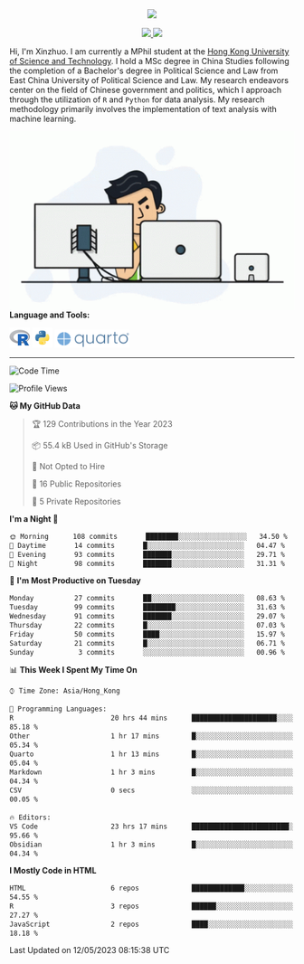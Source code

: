<div align='center'>
<img src='https://readme-typing-svg.herokuapp.com?font=ubuntu&color=4d3900&center=true&lines=HKUST+Mphil+in+SOSC;Focus+on+China;Code+for+PoliSci'/>
</div>

<p align='center'>
 <a href='https://www.linkedin.com/in/xinzhuo-huang-5161011ba/' target='_blank'>
        <img src='https://img.shields.io/badge/linkedin%20-%230077B5.svg?&style=for-the-badge&logo=linkedin&logoColor=white'/>
    </a>
 <a href='https://twitter.com/HsinchoH' target='_blank'>
        <img src='https://img.shields.io/badge/Twitter-1DA1F2?style=for-the-badge&logo=twitter&logoColor=white'/>
    </a>
    </p>
    
Hi, I'm Xinzhuo. I am currently a MPhil student at the [Hong Kong University of Science and Technology](https://sosc.hkust.edu.hk/node/613). I hold a MSc degree in China Studies following the completion of a Bachelor's degree in Political Science and Law from East China University of Political Science and Law. My research endeavors center on the field of Chinese government and politics, which I approach through the utilization of `R` and `Python` for data analysis. My research methodology primarily involves the implementation of text analysis with machine learning.




<img align='right' src="https://github.com/xinzhuohkust/xinzhuohkust/blob/main/programmer.gif" width="590">



**Language and Tools:**  

<code><img height="36" src="https://raw.githubusercontent.com/github/explore/80688e429a7d4ef2fca1e82350fe8e3517d3494d/topics/r/r.png"></code>
<code><img height="36" src="https://raw.githubusercontent.com/github/explore/80688e429a7d4ef2fca1e82350fe8e3517d3494d/topics/python/python.png"></code>
<code><img height="32" src="https://github.com/quarto-dev/quarto-r/blob/main/man/figures/quarto.png"></code>

---
<!--START_SECTION:waka-->
![Code Time](http://img.shields.io/badge/Code%20Time-472%20hrs%2010%20mins-blue)

![Profile Views](http://img.shields.io/badge/Profile%20Views-88-blue)

**🐱 My GitHub Data** 

> 🏆 129 Contributions in the Year 2023
 > 
> 📦 55.4 kB Used in GitHub's Storage 
 > 
> 🚫 Not Opted to Hire
 > 
> 📜 16 Public Repositories 
 > 
> 🔑 5 Private Repositories  
 > 
**I'm a Night 🦉** 

```text
🌞 Morning      108 commits       ████████░░░░░░░░░░░░░░░░░   34.50 % 
🌆 Daytime       14 commits       █░░░░░░░░░░░░░░░░░░░░░░░░   04.47 % 
🌃 Evening       93 commits       ███████░░░░░░░░░░░░░░░░░░   29.71 % 
🌙 Night         98 commits       ███████░░░░░░░░░░░░░░░░░░   31.31 % 

```
📅 **I'm Most Productive on Tuesday** 

```text
Monday          27 commits       ██░░░░░░░░░░░░░░░░░░░░░░░   08.63 % 
Tuesday         99 commits       ████████░░░░░░░░░░░░░░░░░   31.63 % 
Wednesday       91 commits       ███████░░░░░░░░░░░░░░░░░░   29.07 % 
Thursday        22 commits       █░░░░░░░░░░░░░░░░░░░░░░░░   07.03 % 
Friday          50 commits       ████░░░░░░░░░░░░░░░░░░░░░   15.97 % 
Saturday        21 commits       █░░░░░░░░░░░░░░░░░░░░░░░░   06.71 % 
Sunday           3 commits       ░░░░░░░░░░░░░░░░░░░░░░░░░   00.96 % 

```


📊 **This Week I Spent My Time On** 

```text
⌚︎ Time Zone: Asia/Hong_Kong

💬 Programming Languages: 
R                        20 hrs 44 mins      █████████████████████░░░░   85.18 % 
Other                    1 hr 17 mins        █░░░░░░░░░░░░░░░░░░░░░░░░   05.34 % 
Quarto                   1 hr 13 mins        █░░░░░░░░░░░░░░░░░░░░░░░░   05.04 % 
Markdown                 1 hr 3 mins         █░░░░░░░░░░░░░░░░░░░░░░░░   04.34 % 
CSV                      0 secs              ░░░░░░░░░░░░░░░░░░░░░░░░░   00.05 % 

🔥 Editors: 
VS Code                  23 hrs 17 mins      ████████████████████████░   95.66 % 
Obsidian                 1 hr 3 mins         █░░░░░░░░░░░░░░░░░░░░░░░░   04.34 % 

```

**I Mostly Code in HTML** 

```text
HTML                     6 repos             █████████████░░░░░░░░░░░░   54.55 % 
R                        3 repos             ██████░░░░░░░░░░░░░░░░░░░   27.27 % 
JavaScript               2 repos             ████░░░░░░░░░░░░░░░░░░░░░   18.18 % 

```



 Last Updated on 12/05/2023 08:15:38 UTC
<!--END_SECTION:waka-->
    
    
    
    
    
    
    
    
